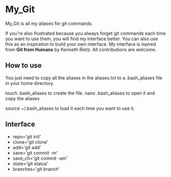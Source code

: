 # My_Git 
My_Git is all my aliases for git commands.

If you're also frustrated because you always forget git commands each time
you want to use them, you will find my interface better. You can also use this
as an inspiration to build your own interface. 
My interface is inpired from **Git from Humans** by Kenneth Rietz.
All contributions are welcome.

## How to use

You just need to copy all the aliases in the aliases.txt to a .bash_aliases
file in your home directory.

touch .bash_aliases to create the file.
nano .bash_aliases to open it and copy the aliases

source ~/.bash_aliases to load it each time you want to use it.

## Interface 

* repo='git init'
* clone='git clone'
* add='git add'
* save='git commit -m'
* save_ch='git commit -am'
* state='git status'
* branches='git branch'

